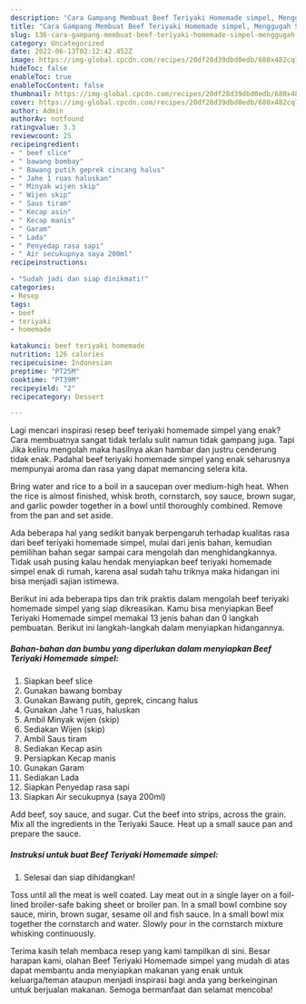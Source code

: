 ```yaml
---
description: "Cara Gampang Membuat Beef Teriyaki Homemade simpel, Menggugah Selera"
title: "Cara Gampang Membuat Beef Teriyaki Homemade simpel, Menggugah Selera"
slug: 136-cara-gampang-membuat-beef-teriyaki-homemade-simpel-menggugah-selera
category: Uncategorized
date: 2022-06-13T02:12:42.452Z
image: https://img-global.cpcdn.com/recipes/20df28d39dbd0edb/680x482cq70/beef-teriyaki-homemade-simpel-foto-resep-utama.jpg
hideToc: false
enableToc: true
enableTocContent: false
thumbnail: https://img-global.cpcdn.com/recipes/20df28d39dbd0edb/680x482cq70/beef-teriyaki-homemade-simpel-foto-resep-utama.jpg
cover: https://img-global.cpcdn.com/recipes/20df28d39dbd0edb/680x482cq70/beef-teriyaki-homemade-simpel-foto-resep-utama.jpg
author: Admin
authorAv: notfound
ratingvalue: 3.3
reviewcount: 25
recipeingredient:
- " beef slice"
- " bawang bombay"
- " Bawang putih geprek cincang halus"
- " Jahe 1 ruas haluskan"
- " Minyak wijen skip"
- " Wijen skip"
- " Saus tiram"
- " Kecap asin"
- " Kecap manis"
- " Garam"
- " Lada"
- " Penyedap rasa sapi"
- " Air secukupnya saya 200ml"
recipeinstructions:

- "Sudah jadi dan siap dinikmati!"
categories:
- Resep
tags:
- beef
- teriyaki
- homemade

katakunci: beef teriyaki homemade 
nutrition: 126 calories
recipecuisine: Indonesian
preptime: "PT25M"
cooktime: "PT39M"
recipeyield: "2"
recipecategory: Dessert

---
```



Lagi mencari inspirasi resep beef teriyaki homemade simpel yang enak? Cara membuatnya sangat tidak terlalu sulit namun tidak gampang juga. Tapi Jika keliru mengolah maka hasilnya akan hambar dan justru cenderung tidak enak. Padahal beef teriyaki homemade simpel yang enak seharusnya mempunyai aroma dan rasa yang dapat memancing selera kita.


Bring water and rice to a boil in a saucepan over medium-high heat. When the rice is almost finished, whisk broth, cornstarch, soy sauce, brown sugar, and garlic powder together in a bowl until thoroughly combined. Remove from the pan and set aside.

Ada beberapa hal yang sedikit banyak berpengaruh terhadap kualitas rasa dari beef teriyaki homemade simpel, mulai dari jenis bahan, kemudian pemilihan bahan segar sampai cara mengolah dan menghidangkannya. Tidak usah pusing kalau hendak menyiapkan beef teriyaki homemade simpel enak di rumah, karena asal sudah tahu triknya maka hidangan ini bisa menjadi sajian istimewa.


Berikut ini ada beberapa tips dan trik praktis dalam mengolah beef teriyaki homemade simpel yang siap dikreasikan. Kamu bisa menyiapkan Beef Teriyaki Homemade simpel memakai 13 jenis bahan dan 0 langkah pembuatan. Berikut ini langkah-langkah dalam menyiapkan hidangannya.

<!--inarticleads1-->

##### Bahan-bahan dan bumbu yang diperlukan dalam menyiapkan Beef Teriyaki Homemade simpel:

1. Siapkan  beef slice
1. Gunakan  bawang bombay
1. Gunakan  Bawang putih, geprek, cincang halus
1. Gunakan  Jahe 1 ruas, haluskan
1. Ambil  Minyak wijen (skip)
1. Sediakan  Wijen (skip)
1. Ambil  Saus tiram
1. Sediakan  Kecap asin
1. Persiapkan  Kecap manis
1. Gunakan  Garam
1. Sediakan  Lada
1. Siapkan  Penyedap rasa sapi
1. Siapkan  Air secukupnya (saya 200ml)


Add beef, soy sauce, and sugar. Cut the beef into strips, across the grain. Mix all the ingredients in the Teriyaki Sauce. Heat up a small sauce pan and prepare the sauce. 

<!--inarticleads2-->

##### Instruksi untuk buat Beef Teriyaki Homemade simpel:


1. Selesai dan siap dihidangkan!

Toss until all the meat is well coated. Lay meat out in a single layer on a foil-lined broiler-safe baking sheet or broiler pan. In a small bowl combine soy sauce, mirin, brown sugar, sesame oil and fish sauce. In a small bowl mix together the cornstarch and water. Slowly pour in the cornstarch mixture whisking continuously. 

Terima kasih telah membaca resep yang kami tampilkan di sini. Besar harapan kami, olahan Beef Teriyaki Homemade simpel yang mudah di atas dapat membantu anda menyiapkan makanan yang enak untuk keluarga/teman ataupun menjadi inspirasi bagi anda yang berkeinginan untuk berjualan makanan. Semoga bermanfaat dan selamat mencoba!
